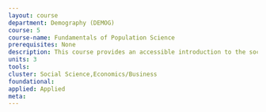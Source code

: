 ```yaml
---
layout: course 
department: Demography (DEMOG)
course: 5
course-name: Fundamentals of Population Science
prerequisites: None
description: This course provides an accessible introduction to the social science of demography. The course is organized around cases in which population issues raise policy or ethical dilemmas (example - China's one child policy). Through these cases, students will learn how demographers use models and data to acquire knowledge about population. Throughout the course, students will also learn to read, interpret, evaluate, and produce tabular and graphical representations of population data.
units: 3
tools: 
cluster: Social Science,Economics/Business
foundational: 
applied: Applied
meta: 
---
```

